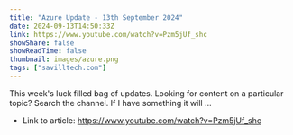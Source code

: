 ```yaml
---
title: "Azure Update - 13th September 2024"
date: 2024-09-13T14:50:33Z
link: https://www.youtube.com/watch?v=Pzm5jUf_shc
showShare: false
showReadTime: false
thumbnail: images/azure.png
tags: ["savilltech.com"]
---
```

This week's luck filled bag of updates. Looking for content on a particular topic? Search the channel. If I have something it will ...

- Link to article: https://www.youtube.com/watch?v=Pzm5jUf_shc